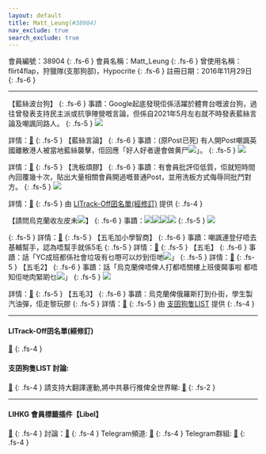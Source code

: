 ```yaml
---
layout: default
title: Matt_Leung(#38904)
nav_exclude: true
search_exclude: true
---
```


會員編號：38904
{: .fs-6 }
會員名稱：Matt_Leung
{: .fs-6 }
曾使用名稱：flirt4flap，狩獵隊(支那狗部)，Hypocrite
{: .fs-6 }
註冊日期：2016年11月29日
{: .fs-6 }

---

<div class="code-example" markdown="1">

【藍絲波台狗】
{: .fs-6 }
事蹟：Google起底發現佢係活躍於體育台嘅波台狗，過往曾發表支持民主派或抗爭陣營嘅言論，但係自2021年5月左右就不時發表藍絲言論及嘲諷同路人。
{: .fs-5 }
![](https://na.cx/i/dWm2Fda.png)


詳情：[🔗](https://bit.ly/3HsrXZU)
{: .fs-5 }
【藍絲言論】
{: .fs-6 }
事蹟：(原Post已死) 有人開Post嘲諷英國離散港人被當地藍絲襲擊，佢回應「好人好者邊會做黄尸![](https://cdn.lihkg.com/assets/faces/normal/dead.gif)」。
{: .fs-5 }
![](https://na.cx/i/dWm2Fda.png)


詳情：[🔗](https://bit.ly/3M949Oz)
{: .fs-5 }
【洗板煩膠】
{: .fs-6 }
事蹟：有會員批評佢低質，佢就短時間內回覆幾十次，貼出大量相關會員開過嘅普通Post，並用洗板方式侮辱同批鬥對方。
{: .fs-5 }
![](https://na.cx/i/rujvO6v.png)


詳情：[🔗](https://lih.kg/hdGugT)
{: .fs-5 }
由 [LITrack-Off囝名單(經修訂)](#litrack-off囝名單(經修訂)) 提供
{: .fs-4 }

</div>
<div class="code-example" markdown="1">

【請問烏克蘭收左皮未![](https://cdn.lihkg.com/assets/faces/lm2/hoho.gif)】
{: .fs-6 }
事蹟：![](https://cdn.lihkg.com/assets/faces/lm2/hoho.gif)![](https://cdn.lihkg.com/assets/faces/lm2/hoho.gif)![](https://cdn.lihkg.com/assets/faces/lm2/hoho.gif)![](https://cdn.lihkg.com/assets/faces/lm2/hoho.gif)
{: .fs-5 }
![](https://na.cx/i/yxOx216.png)


{: .fs-5 }
詳情：[🔗](https://lih.kg/ioaOCT)
{: .fs-5 }
【五毛加小學智商】
{: .fs-6 }
事蹟：嘲諷連登仔唔去基輔幫手，認為唔幫手就係5毛
{: .fs-5 }
詳情：[🔗](https://lih.kg/bikjRoV)
{: .fs-5 }
【五毛】
{: .fs-6 }
事蹟：話「YC成班都係社會垃圾有乜嘢可以炒到佢哋![](https://cdn.lihkg.com/assets/faces/normal/sosad.gif)」
{: .fs-5 }
詳情：[🔗](https://lih.kg/ioBubT)
{: .fs-5 }
【五毛2】
{: .fs-6 }
事蹟：話「烏克蘭俾唔俾人打都唔關樓上班傻閪事啦 都唔知佢哋肉緊啲乜![](https://cdn.lihkg.com/assets/faces/normal/sosad.gif)」
{: .fs-5 }
![](https://na.cx/i/MZfTNrO.png)


詳情：[🔗](https://lih.kg/biiamNV)
{: .fs-5 }
【五毛3】
{: .fs-6 }
事蹟：烏克蘭俾俄羅斯打到仆街，學生製汽油彈，佢走黎玩膠
{: .fs-5 }
詳情：[🔗](https://lih.kg/inEvgT)
{: .fs-5 }
由 [支囝狗隻LIST](#支囝狗隻list-討論) 提供
{: .fs-4 }

</div>

---

#### LITrack-Off囝名單(經修訂)
[🔗](http://tiny.cc/LITrack_GS)
{: .fs-4 }
#### 支囝狗隻LIST 討論: 
[🔗](https://lih.kg/2908480)
{: .fs-4 }
請支持大翻譯運動,將中共暴行推俾全世界睇: [🔗](https://twitter.com/tgtm_official)
{: .fs-2 }

---

#### LIHKG 會員標籤插件【Libel】
[🔗](https://kitce.github.io/libel)
{: .fs-4 }
討論：[🔗](https://lih.kg/2841778)
{: .fs-4 }
Telegram頻道: [🔗](https://t.me/LibelOfficialChannel)
{: .fs-4 }
Telegram群組: [🔗](https://t.me/LibelOfficialGroup)
{: .fs-4 }
